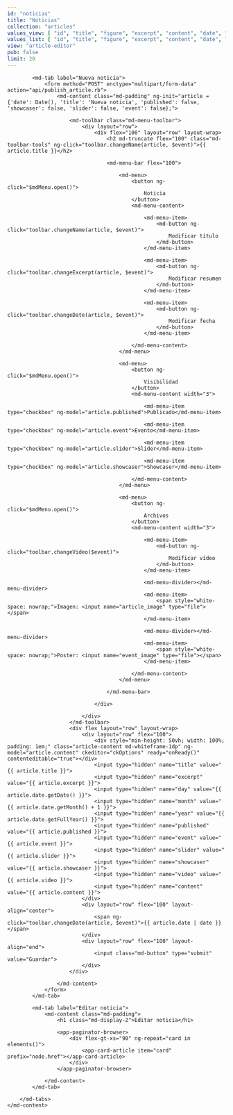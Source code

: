 ```yaml
---
id: "noticias"
title: "Noticias"
collection: "articles"
values_view: [ "id", "title", "figure", "excerpt", "content", "date", "published", "slider", "showcaser", "event" ]
values_list: [ "id", "title", "figure", "excerpt", "content", "date", "published", "slider", "showcaser", "event" ]
view: "article-editor"
pub: false
limit: 20
---
```


<div flex="100" layout="row" layout-align="center center" layout-margin>
    <md-content flex="100">
        <md-tabs md-dynamic-height md-border-bottom>

            <md-tab label="Nueva noticia">
                <form method="POST" enctype="multipart/form-data" action="api/publish_article.rb">
                    <md-content class="md-padding" ng-init="article = {'date': Date(), 'title': 'Nueva noticia', 'published': false, 'showcaser': false, 'slider': false, 'event': false};">

                        <md-toolbar class="md-menu-toolbar">
                            <div layout="row">
                                <div flex="100" layout="row" layout-wrap>
                                    <h2 md-truncate flex="100" class="md-toolbar-tools" ng-click="toolbar.changeName(article, $event)">{{ article.title }}</h2>

                                    <md-menu-bar flex="100">

                                        <md-menu>
                                            <button ng-click="$mdMenu.open()">
                                                Noticia
                                            </button>
                                            <md-menu-content>

                                                <md-menu-item>
                                                    <md-button ng-click="toolbar.changeName(article, $event)">
                                                        Modificar título
                                                    </md-button>
                                                </md-menu-item>

                                                <md-menu-item>
                                                    <md-button ng-click="toolbar.changeExcerpt(article, $event)">
                                                        Modificar resumen
                                                    </md-button>
                                                </md-menu-item>

                                                <md-menu-item>
                                                    <md-button ng-click="toolbar.changeDate(article, $event)">
                                                        Modificar fecha
                                                    </md-button>
                                                </md-menu-item>

                                            </md-menu-content>
                                        </md-menu>

                                        <md-menu>
                                            <button ng-click="$mdMenu.open()">
                                                Visibilidad
                                            </button>
                                            <md-menu-content width="3">

                                                <md-menu-item type="checkbox" ng-model="article.published">Publicado</md-menu-item>

                                                <md-menu-item type="checkbox" ng-model="article.event">Evento</md-menu-item>

                                                <md-menu-item type="checkbox" ng-model="article.slider">Slider</md-menu-item>

                                                <md-menu-item type="checkbox" ng-model="article.showcaser">Showcaser</md-menu-item>

                                            </md-menu-content>
                                        </md-menu>

                                        <md-menu>
                                            <button ng-click="$mdMenu.open()">
                                                Archivos
                                            </button>
                                            <md-menu-content width="3">

                                                <md-menu-item>
                                                    <md-button ng-click="toolbar.changeVideo($event)">
                                                        Modificar vídeo
                                                    </md-button>
                                                </md-menu-item>

                                                <md-menu-divider></md-menu-divider>
                                                <md-menu-item>
                                                    <span style="white-space: nowrap;">Imagen: <input name="article_image" type="file"></span>
                                                </md-menu-item>

                                                <md-menu-divider></md-menu-divider>
                                                <md-menu-item>
                                                    <span style="white-space: nowrap;">Poster: <input name="event_image" type="file"></span>
                                                </md-menu-item>

                                            </md-menu-content>
                                        </md-menu>

                                    </md-menu-bar>

                                </div>

                            </div>
                        </md-toolbar>
                        <div flex layout="row" layout-wrap>
                            <div layout="row" flex="100">
                                <div style="min-height: 50vh; width: 100%; padding: 1em;" class="article-content md-whiteframe-1dp" ng-model="article.content" ckeditor="ckOptions" ready="onReady()" contenteditable="true"></div>
                                <input type="hidden" name="title" value="{{ article.title }}">
                                <input type="hidden" name="excerpt" value="{{ article.excerpt }}">
                                <input type="hidden" name="day" value="{{ article.date.getDate() }}">
                                <input type="hidden" name="month" value="{{ article.date.getMonth() + 1 }}">
                                <input type="hidden" name="year" value="{{ article.date.getFullYear() }}">
                                <input type="hidden" name="published" value="{{ article.published }}">
                                <input type="hidden" name="event" value="{{ article.event }}">
                                <input type="hidden" name="slider" value="{{ article.slider }}">
                                <input type="hidden" name="showcaser" value="{{ article.showcaser }}">
                                <input type="hidden" name="video" value="{{ article.video }}">
                                <input type="hidden" name="content" value="{{ article.content }}">
                            </div>
                            <div layout="row" flex="100" layout-align="center">
                                <span ng-click="toolbar.changeDate(article, $event)">{{ article.date | date }}</span>
                            </div>
                            <div layout="row" flex="100" layout-align="end">
                                <input class="md-button" type="submit" value="Guardar">
                            </div>
                        </div>

                    </md-content>
                </form>
            </md-tab>

            <md-tab label="Editar noticia">
                <md-content class="md-padding">
                    <h1 class="md-display-2">Editar noticia</h1>

                    <app-paginator-browser>
                        <div flex-gt-xs="90" ng-repeat="card in elements()">
                            <app-card-article item="card" prefix="node.href"></app-card-article>
                        </div>
                    </app-paginator-browser>

                </md-content>
            </md-tab>

        </md-tabs>
    </md-content>
</div>
